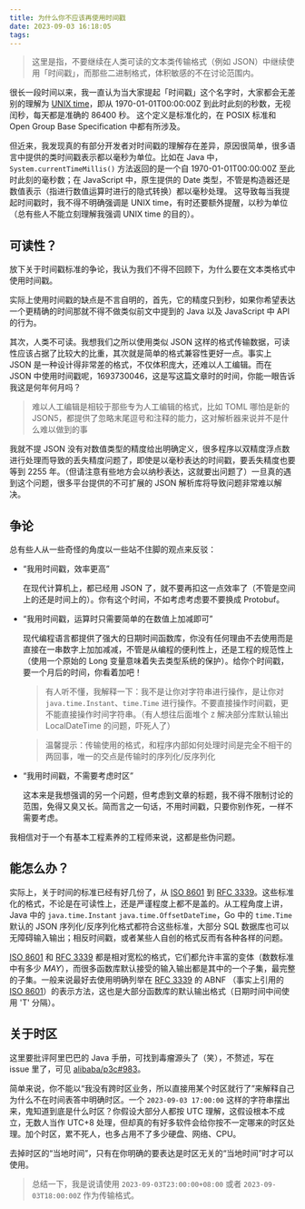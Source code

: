 ```yaml
---
title: 为什么你不应该再使用时间戳
date: 2023-09-03 16:18:05
tags:
---
```


> 这里是指，不要继续在人类可读的文本类传输格式（例如 JSON）中继续使用「时间戳」，而那些二进制格式，体积敏感的不在讨论范围内。

很长一段时间以来，我一直认为当大家提起「时间戳」这个名字时，大家都会无差别的理解为 [UNIX time]，即从 1970-01-01T00:00:00Z 到此时此刻的秒数，无视闰秒，每天都是准确的 86400 秒。
这个定义是标准化的，在 POSIX 标准和 Open Group Base Specification 中都有所涉及。

但近来，我发现真的有部分开发者对时间戳的理解存在差异，原因很简单，很多语言中提供的类时间戳表示都以毫秒为单位。比如在 Java 中，`System.currentTimeMillis()` 方法返回的是一个自 1970-01-01T00:00:00Z 至此时此刻的毫秒数；在 JavaScript 中，原生提供的 Date 类型，不管是构造器还是数值表示（指进行数值运算时进行的隐式转换）都以毫秒处理。
这导致每当我提起时间戳时，我不得不明确强调是 UNIX time，有时还要额外提醒，以秒为单位（总有些人不能立刻理解我强调 UNIX time 的目的）。

## 可读性？

放下关于时间戳标准的争论，我认为我们不得不回顾下，为什么要在文本类格式中使用时间戳。

实际上使用时间戳的缺点是不言自明的，首先，它的精度只到秒，如果你希望表达一个更精确的时间那就不得不做类似前文中提到的 Java 以及 JavaScript 中 API 的行为。

其次，人类不可读。我想我们之所以使用类似 JSON 这样的格式传输数据，可读性应该占据了比较大的比重，其次就是简单的格式兼容性更好一点。事实上 JSON 是一种设计得非常差的格式，不仅体积庞大，还难以人工编辑。而在 JSON 中使用时间戳呢，1693730046，这是写这篇文章时的时间，你能一眼告诉我这是何年何月吗？
> 难以人工编辑是相较于那些专为人工编辑的格式，比如 TOML 哪怕是新的 JSON5，都提供了忽略末尾逗号和注释的能力，这对解析器来说并不是什么难以做到的事

我就不提 JSON 没有对数值类型的精度给出明确定义，很多程序以双精度浮点数进行处理而导致的丢失精度问题了，即使是以毫秒表达的时间戳，要丢失精度也要等到 2255 年。（但请注意有些地方会以纳秒表达，这就要出问题了）一旦真的遇到这个问题，很多平台提供的不可扩展的 JSON 解析库将导致问题非常难以解决。

## 争论

总有些人从一些奇怪的角度以一些站不住脚的观点来反驳：

 - “我用时间戳，效率更高”

   在现代计算机上，都已经用 JSON 了，就不要再扣这一点效率了（不管是空间上的还是时间上的）。你有这个时间，不如考虑考虑要不要换成 Protobuf。
 
 - “我用时间戳，运算时只需要简单的在数值上加减即可”
     
   现代编程语言都提供了强大的日期时间函数库，你没有任何理由不去使用而是直接在一串数字上加加减减，不管是从编程的便利性上，还是工程的规范性上（使用一个原始的 Long 变量意味着失去类型系统的保护）。给你个时间戳，要一个月后的时间，你看着加吧！
   > 有人听不懂，我解释一下：我不是让你对字符串进行操作，是让你对 `java.time.Instant`、`time.Time` 进行操作。不要直接操作时间戳，更不能直接操作时间字符串。（有人想往后面堆个 `Z` 解决部分库默认输出 LocalDateTime 的问题，吓死人了）
   
   > 温馨提示：传输使用的格式，和程序内部如何处理时间是完全不相干的两回事，唯一的交点是传输时的序列化/反序列化
   
 
 - “我用时间戳，不需要考虑时区”
    
   这本来是我想强调的另一个问题，但考虑到文章的标题，我不得不限制讨论的范围，免得又臭又长。简而言之一句话，不用时间戳，只要你别作死，一样不需要考虑。

我相信对于一个有基本工程素养的工程师来说，这都是些伪问题。

## 能怎么办？

实际上，关于时间的标准已经有好几份了，从 [ISO 8601] 到 [RFC 3339]。这些标准化的格式，不论是在可读性上，还是严谨程度上都不是盖的。从工程角度上讲，Java 中的 `java.time.Instant` `java.time.OffsetDateTime`，Go 中的 `time.Time` 默认的 JSON 序列化/反序列化格式都符合这些标准，大部分 SQL 数据库也可以无障碍输入输出；相反时间戳，或者某些人自创的格式反而有各种各样的问题。

[ISO 8601] 和 [RFC 3339] 都是相对宽松的格式，它们都允许丰富的变体（数数标准中有多少 *MAY*），而很多函数库默认接受的输入输出都是其中的一个子集，最完整的子集。一般来说最好去使用明确列举在 [RFC 3339] 的 ABNF （事实上引用的 [ISO 8601]）的表示方法，这也是大部分函数库的默认输出格式（日期时间中间使用 'T' 分隔）。

## 关于时区
这里要批评阿里巴巴的 Java 手册，可找到毒瘤源头了（笑），不赘述，写在 issue 里了，可见 [alibaba/p3c#983](https://github.com/alibaba/p3c/issues/983)。

简单来说，你不能以“我没有跨时区业务，所以直接用某个时区就行了”来解释自己为什么不在时间表答中明确时区。一个 `2023-09-03 17:00:00` 这样的字符串摆出来，鬼知道到底是什么时区？你假设大部分人都按 UTC 理解，这假设根本不成立，无数人当作 UTC+8 处理，但却真的有好多软件会给你按不一定哪来的时区处理。加个时区，累不死人，也多占用不了多少硬盘、网络、CPU。

去掉时区的“当地时间”，只有在你明确的要表达是时区无关的“当地时间”时才可以使用。

> 总结一下，我是说请使用 `2023-09-03T23:00:00+08:00` 或者 `2023-09-03T18:00:00Z` 作为传输格式。

[UNIX time]: https://en.wikipedia.org/wiki/Unix_time
[ISO 8601]: https://en.wikipedia.org/wiki/ISO_8601
[RFC 3339]: https://datatracker.ietf.org/doc/html/rfc3339
